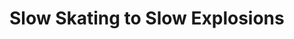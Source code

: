 <!--
id: 25121025
link: http://tumblr.atmos.org/post/25121025/slow-skating-to-slow-explosions
slug: slow-skating-to-slow-explosions
date: Wed Jan 30 2008 19:44:25 GMT-0800 (PST)
publish: 2008-01-030
tags: 
title: Slow Skating to Slow Explosions 
-->


Slow Skating to Slow Explosions 
================================



